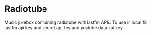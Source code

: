 # Radiotube



Music jukebox combining radiotube with lastfm APIs.
To use in local fill  lastfm api key and secret api key and youtube data api key
